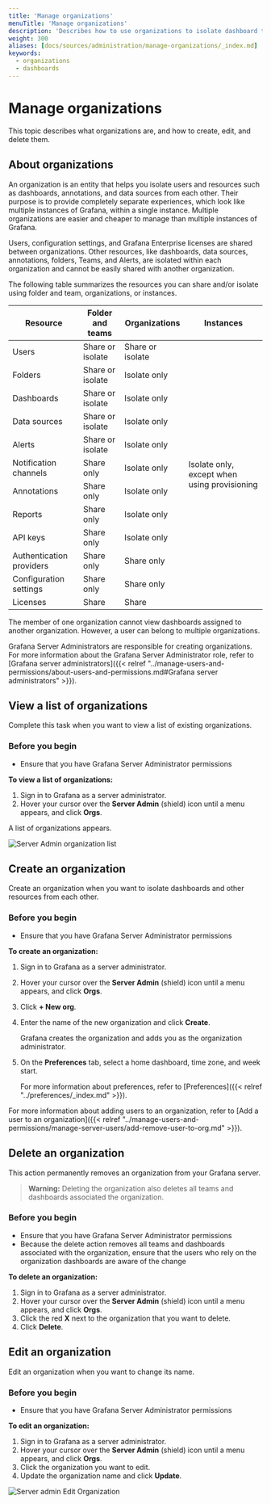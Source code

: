 ```yaml
---
title: 'Manage organizations'
menuTitle: 'Manage organizations'
description: 'Describes how to use organizations to isolate dashboard to users and teams.'
weight: 300
aliases: [docs/sources/administration/manage-organizations/_index.md]
keywords:
  - organizations
  - dashboards
---
```


# Manage organizations

This topic describes what organizations are, and how to create, edit, and delete them.

## About organizations

An organization is an entity that helps you isolate users and resources such as dashboards, annotations, and data sources from each other. Their purpose is to provide completely separate experiences, which look like multiple instances of Grafana, within a single instance. Multiple organizations are easier and cheaper to manage than multiple instances of Grafana.

Users, configuration settings, and Grafana Enterprise licenses are shared between organizations. Other resources, like dashboards, data sources, annotations, folders, Teams, and Alerts, are isolated within each organization and cannot be easily shared with another organization.

The following table summarizes the resources you can share and/or isolate using folder and team, organizations, or instances.

<table>
    <thead>
        <tr>
            <th>Resource</th>
            <th>Folder and teams</th>
            <th>Organizations</th>
            <th>Instances</th>
        </tr>
    </thead>
    <tbody>
        <tr>
            <td>Users</td>
            <td>Share or isolate</td>
            <td>Share or isolate</td>
            <td rowspan=12>Isolate only, except when using provisioning</td>
        </tr>
        <tr>
            <td>Folders</td>
            <td>Share or isolate</td>
            <td>Isolate only</td>
        </tr>
        <tr>
            <td>Dashboards</td>
            <td>Share or isolate</td>
            <td>Isolate only</td>
        </tr>
        <tr>
            <td>Data sources</td>
            <td>Share or isolate</td>
            <td>Isolate only</td>
        </tr>
        <tr>
            <td>Alerts</td>
            <td>Share or isolate</td>
            <td>Isolate only</td>
        </tr><tr>
            <td>Notification channels</td>
            <td>Share only</td>
            <td>Isolate only</td>
        </tr><tr>
            <td>Annotations</td>
            <td>Share only</td>
            <td>Isolate only</td>
        </tr><tr>
            <td>Reports</td>
            <td>Share only</td>
            <td>Isolate only</td>
        </tr><tr>
            <td>API keys</td>
            <td>Share only</td>
            <td>Isolate only</td>
        </tr><tr>
            <td>Authentication providers</td>
            <td>Share only</td>
            <td>Share only</td>
        </tr><tr>
            <td>Configuration settings</td>
            <td>Share only</td>
            <td>Share only</td>
        </tr><tr>
            <td>Licenses</td>
            <td>Share</td>
            <td>Share</td>
        </tr>
    </tbody>
</table>

The member of one organization cannot view dashboards assigned to another organization. However, a user can belong to multiple organizations.

Grafana Server Administrators are responsible for creating organizations. For more information about the Grafana Server Administrator role, refer to [Grafana server administrators]({{< relref "../manage-users-and-permissions/about-users-and-permissions.md#Grafana server administrators" >}}).

## View a list of organizations

Complete this task when you want to view a list of existing organizations.

### Before you begin

- Ensure that you have Grafana Server Administrator permissions

**To view a list of organizations:**

1. Sign in to Grafana as a server administrator.
1. Hover your cursor over the **Server Admin** (shield) icon until a menu appears, and click **Orgs**.

A list of organizations appears.

![Server Admin organization list](/static/img/docs/manage-users/server-org-list-7-3.png)

## Create an organization

Create an organization when you want to isolate dashboards and other resources from each other.

### Before you begin

- Ensure that you have Grafana Server Administrator permissions

**To create an organization:**

1. Sign in to Grafana as a server administrator.
1. Hover your cursor over the **Server Admin** (shield) icon until a menu appears, and click **Orgs**.
1. Click **+ New org**.
1. Enter the name of the new organization and click **Create**.

   Grafana creates the organization and adds you as the organization administrator.

1. On the **Preferences** tab, select a home dashboard, time zone, and week start.

   For more information about preferences, refer to [Preferences]({{< relref "../preferences/_index.md" >}}).

For more information about adding users to an organization, refer to [Add a user to an organization]({{< relref "../manage-users-and-permissions/manage-server-users/add-remove-user-to-org.md" >}}).

## Delete an organization

This action permanently removes an organization from your Grafana server.

> **Warning:** Deleting the organization also deletes all teams and dashboards associated the organization.

### Before you begin

- Ensure that you have Grafana Server Administrator permissions
- Because the delete action removes all teams and dashboards associated with the organization, ensure that the users who rely on the organization dashboards are aware of the change

**To delete an organization:**

1. Sign in to Grafana as a server administrator.
1. Hover your cursor over the **Server Admin** (shield) icon until a menu appears, and click **Orgs**.
1. Click the red **X** next to the organization that you want to delete.
1. Click **Delete**.

## Edit an organization

Edit an organization when you want to change its name.

### Before you begin

- Ensure that you have Grafana Server Administrator permissions

**To edit an organization:**

1. Sign in to Grafana as a server administrator.
1. Hover your cursor over the **Server Admin** (shield) icon until a menu appears, and click **Orgs**.
1. Click the organization you want to edit.
1. Update the organization name and click **Update**.

![Server admin Edit Organization](/static/img/docs/manage-users/server-admin-edit-org-7-3.png)

